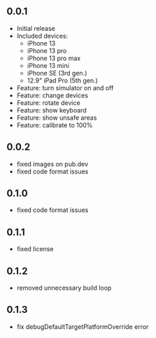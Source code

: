 ## 0.0.1

* Initial release
* Included devices:
  * iPhone 13
  * iPhone 13 pro
  * iPhone 13 pro max
  * iPhone 13 mini
  * iPhone SE (3rd gen.)
  * 12.9" iPad Pro (5th gen.)
* Feature: turn simulator on and off
* Feature: change devices
* Feature: rotate device
* Feature: show keyboard
* Feature: show unsafe areas
* Feature: calibrate to 100%

## 0.0.2
* fixed images on pub.dev
* fixed code format issues

## 0.1.0
* fixed code format issues

## 0.1.1
* fixed license

## 0.1.2
* removed unnecessary build loop

## 0.1.3
* fix debugDefaultTargetPlatformOverride error